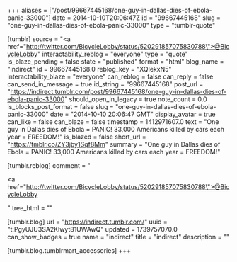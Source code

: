 +++
aliases = ["/post/99667445168/one-guy-in-dallas-dies-of-ebola-panic-33000"]
date = 2014-10-10T20:06:47Z
id = "99667445168"
slug = "one-guy-in-dallas-dies-of-ebola-panic-33000"
type = "tumblr-quote"

[tumblr]
source = "<a href=\"http://twitter.com/BicycleLobby/status/520291857075830788\">@BicycleLobby</a>"
interactability_reblog = "everyone"
type = "quote"
is_blaze_pending = false
state = "published"
format = "html"
blog_name = "indirect"
id = 99667445168.0
reblog_key = "XQIekxN5"
interactability_blaze = "everyone"
can_reblog = false
can_reply = false
can_send_in_message = true
id_string = "99667445168"
post_url = "https://indirect.tumblr.com/post/99667445168/one-guy-in-dallas-dies-of-ebola-panic-33000"
should_open_in_legacy = true
note_count = 0.0
is_blocks_post_format = false
slug = "one-guy-in-dallas-dies-of-ebola-panic-33000"
date = "2014-10-10 20:06:47 GMT"
display_avatar = true
can_like = false
can_blaze = false
timestamp = 1412971607.0
text = "One guy in Dallas dies of Ebola = PANIC! 33,000 Americans killed by cars each year = FREEDOM!"
is_blazed = false
short_url = "https://tmblr.co/ZY3jby1Sqf8Mm"
summary = "One guy in Dallas dies of Ebola = PANIC! 33,000 Americans killed by cars each year = FREEDOM!"

[tumblr.reblog]
comment = "<p><a href=\"http://twitter.com/BicycleLobby/status/520291857075830788\">@BicycleLobby</a></p>"
tree_html = ""

[tumblr.blog]
url = "https://indirect.tumblr.com/"
uuid = "t:PgyUJU3SA2Klwyt81UWAwQ"
updated = 1739757070.0
can_show_badges = true
name = "indirect"
title = "indirect"
description = ""

[tumblr.blog.tumblrmart_accessories]
+++
